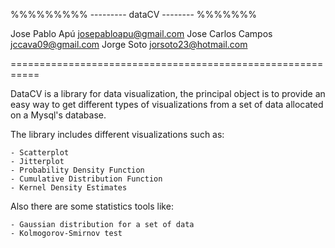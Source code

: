 %%%%%%%%% ---------   dataCV   -------- %%%%%%%


Jose Pablo Apú		josepabloapu@gmail.com
Jose Carlos Campos	jccava09@gmail.com
Jorge Soto		jorsoto23@hotmail.com

===========================================================

DataCV is a library for data visualization, the principal object is to
provide an easy way to get different types of visualizations from a set of
data allocated on a Mysql's database.

The library includes different visualizations such as:

	- Scatterplot
	- Jitterplot
	- Probability Density Function
	- Cumulative Distribution Function
	- Kernel Density Estimates

Also there are some statistics tools like:

	- Gaussian distribution for a set of data
	- Kolmogorov-Smirnov test
